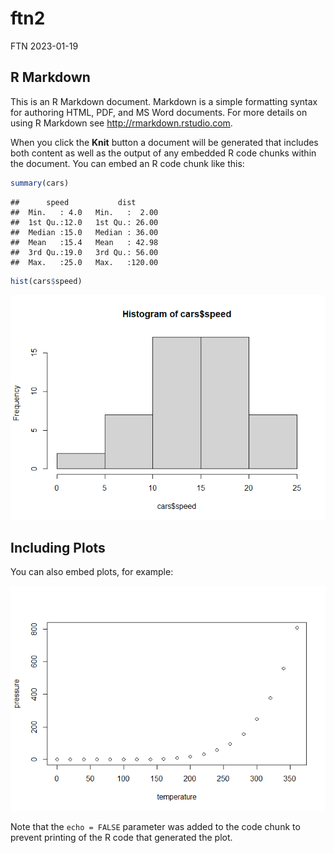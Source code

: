 ftn2
================
FTN
2023-01-19

## R Markdown

This is an R Markdown document. Markdown is a simple formatting syntax
for authoring HTML, PDF, and MS Word documents. For more details on
using R Markdown see <http://rmarkdown.rstudio.com>.

When you click the **Knit** button a document will be generated that
includes both content as well as the output of any embedded R code
chunks within the document. You can embed an R code chunk like this:

``` r
summary(cars)
```

    ##      speed           dist       
    ##  Min.   : 4.0   Min.   :  2.00  
    ##  1st Qu.:12.0   1st Qu.: 26.00  
    ##  Median :15.0   Median : 36.00  
    ##  Mean   :15.4   Mean   : 42.98  
    ##  3rd Qu.:19.0   3rd Qu.: 56.00  
    ##  Max.   :25.0   Max.   :120.00

``` r
hist(cars$speed)
```

![](ftn1_files/figure-gfm/cars-1.png)<!-- -->

## Including Plots

You can also embed plots, for example:

![](ftn1_files/figure-gfm/pressure-1.png)<!-- -->

Note that the `echo = FALSE` parameter was added to the code chunk to
prevent printing of the R code that generated the plot.
